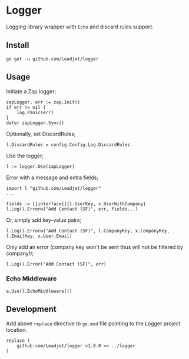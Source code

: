 # Logger

Logging library wrapper with `Echo` and discard rules support.

## Install

```
go get -u github.com/Leadjet/logger
```

## Usage

Initiate a Zap logger;
```
zapLogger, err := zap.Init()
if err != nil {
	log.Panic(err)
}
defer zapLogger.Sync()
```

Optionally, set DiscardRules;
```
l.DiscardRules = config.Config.Log.DiscardRules
```

Use the logger;
```
l := logger.Use(zapLogger)
```

Error with a message and extra fields;
```
import l "github.com/Leadjet/logger"
...

fields := []interface{}{l.UserKey, x.UserWithCompany}
l.Log().Errorw("Add Contact (SF)", err, fields...)
```

Or, simply add key-value pairs;
```
l.Log().Errorw("Add Contact (SF)", l.CompanyKey, x.CompanyKey, l.EmailKey, x.User.Email)
```

Only add an error (company key won't be sent thus will not be filtered by company!);
```
l.Log().Error("Add Contact (SF)", err)
```

### Echo Middleware

```
e.Use(l.EchoMiddleware())
```

## Development

Add above `replace` directive to `go.mod` file pointing to the Logger project location.

```
replace (
	github.com/Leadjet/logger v1.0.0 => ../logger
)
```
